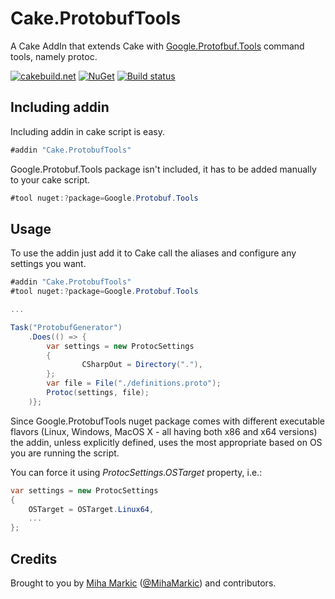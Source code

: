 # Cake.ProtobufTools

A Cake AddIn that extends Cake with [Google.Protofbuf.Tools](https://github.com/google/protobuf/) command tools, namely protoc.

[![cakebuild.net](https://img.shields.io/badge/WWW-cakebuild.net-blue.svg)](http://cakebuild.net/)
[![NuGet](https://img.shields.io/nuget/v/Cake.ProtobufTools.svg)](https://www.nuget.org/packages/Cake.ProtobufTools)
[![Build status](https://ci.appveyor.com/api/projects/status/hy5nkbl0bh8emv1e?svg=true)](https://ci.appveyor.com/project/cakecontrib/cake-protobuftools)

## Including addin
Including addin in cake script is easy.
```c#
#addin "Cake.ProtobufTools"
```
Google.Protobuf.Tools package isn't included, it has to be added manually to your cake script.

```c#
#tool nuget:?package=Google.Protobuf.Tools
```

## Usage

To use the addin just add it to Cake call the aliases and configure any settings you want.

```csharp
#addin "Cake.ProtobufTools"
#tool nuget:?package=Google.Protobuf.Tools

...

Task("ProtobufGenerator")
	.Does(() => {
		var settings = new ProtocSettings
        {
                CSharpOut = Directory("."),
        };
        var file = File("./definitions.proto");
        Protoc(settings, file);
	)};
```
Since Google.ProtobufTools nuget package comes with different executable flavors (Linux, Windows, MacOS X - all having both x86 and x64 versions) the addin, unless explicitly defined, uses the most appropriate based on OS you are running the script. 

You can force it using _ProtocSettings.OSTarget_ property, i.e.:

```c#
var settings = new ProtocSettings
{
	OSTarget = OSTarget.Linux64,
	...
};
```



## Credits

Brought to you by [Miha Markic](https://github.com/MihaMarkic) ([@MihaMarkic](https://twitter.com/MihaMarkic/)) and contributors.
